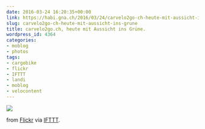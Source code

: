 ```yaml
---
date: 2016-03-24 16:20:35+00:00
link: https://habi.gna.ch/2016/03/24/carvelo2go-ch-heute-mit-aussicht-ins-grune/
slug: carvelo2go-ch-heute-mit-aussicht-ins-grune
title: carvelo2go.ch, heute mit Aussicht ins Grüne.
wordpress_id: 4364
categories:
- moblog
- photos
tags:
- cargobike
- flickr
- IFTTT
- landi
- moblog
- velocontent
---
```


![](http://ift.tt/1XQe2QL)  

  

from [Flickr](http://flic.kr/p/FcVEjw) via [IFTTT](http://ift.tt/1c4nCfM).
